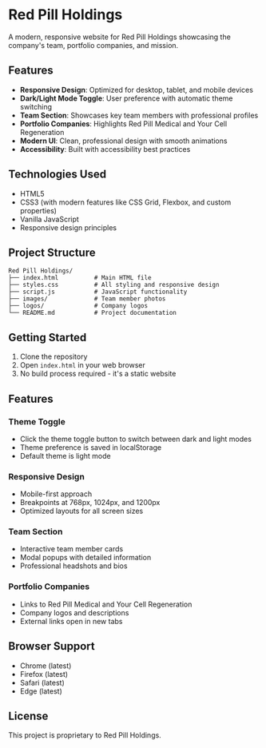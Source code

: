 # Red Pill Holdings

A modern, responsive website for Red Pill Holdings showcasing the company's team, portfolio companies, and mission.

## Features

- **Responsive Design**: Optimized for desktop, tablet, and mobile devices
- **Dark/Light Mode Toggle**: User preference with automatic theme switching
- **Team Section**: Showcases key team members with professional profiles
- **Portfolio Companies**: Highlights Red Pill Medical and Your Cell Regeneration
- **Modern UI**: Clean, professional design with smooth animations
- **Accessibility**: Built with accessibility best practices

## Technologies Used

- HTML5
- CSS3 (with modern features like CSS Grid, Flexbox, and custom properties)
- Vanilla JavaScript
- Responsive design principles

## Project Structure

```
Red Pill Holdings/
├── index.html          # Main HTML file
├── styles.css          # All styling and responsive design
├── script.js           # JavaScript functionality
├── images/             # Team member photos
├── logos/              # Company logos
└── README.md           # Project documentation
```

## Getting Started

1. Clone the repository
2. Open `index.html` in your web browser
3. No build process required - it's a static website

## Features

### Theme Toggle
- Click the theme toggle button to switch between dark and light modes
- Theme preference is saved in localStorage
- Default theme is light mode

### Responsive Design
- Mobile-first approach
- Breakpoints at 768px, 1024px, and 1200px
- Optimized layouts for all screen sizes

### Team Section
- Interactive team member cards
- Modal popups with detailed information
- Professional headshots and bios

### Portfolio Companies
- Links to Red Pill Medical and Your Cell Regeneration
- Company logos and descriptions
- External links open in new tabs

## Browser Support

- Chrome (latest)
- Firefox (latest)
- Safari (latest)
- Edge (latest)

## License

This project is proprietary to Red Pill Holdings. 